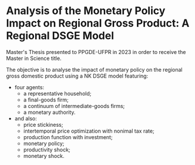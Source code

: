 # Analysis of the Monetary Policy Impact on Regional Gross Product: A Regional DSGE Model

Master's Thesis presented to PPGDE-UFPR in 2023 in order to receive the Master in Science title.

The objective is to analyse the impact of monetary policy on the regional gross domestic product using a NK DSGE model featuring:
- four agents:
  - a representative household;
  - a final-goods firm;
  - a continuum of intermediate-goods firms;
  - a monetary authority.
- and also:
  - price stickiness;
  - intertemporal price optimization with nonimal tax rate;
  - production function with investment;
  - monetary policy;
  - productivity shock;
  - monetary shock.
